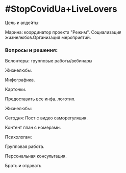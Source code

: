 # \#StopCovidUa+LiveLovers

Цель и апдейты: 

Марина: координатор проекта "Режим". Социализация жизнелюбов.Организация мероприятий. 

### Вопросы и решения:

Волонтеры: групповые работы/вебинары 

Жизнелюбы. 

Инфографика. 

Карточки.

Предоставить все инфа. логотип. 

Жизнелюбы: 

Сегодня: Пост с видео саморегуляция. 

Контент план с номерами. 

Психологам: 

Групповая работа. 

Персональная консультация. 

Брать и отдавать.









